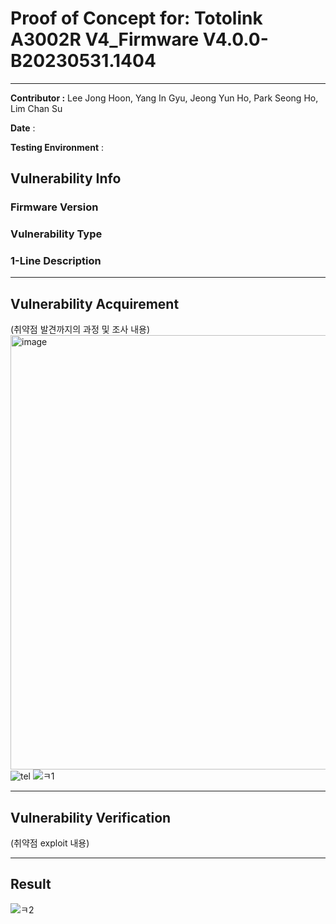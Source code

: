 # Proof of Concept for: **Totolink A3002R V4_Firmware V4.0.0-B20230531.1404**

---

**Contributor :** Lee Jong Hoon, Yang In Gyu, Jeong Yun Ho, Park Seong Ho, Lim Chan Su

**Date** : 

**Testing Environment** : 

## Vulnerability Info

### Firmware Version

### Vulnerability Type

### 1-Line Description

---

## Vulnerability Acquirement

(취약점 발견까지의 과정 및 조사 내용)
<img width="695" alt="image" src="https://github.com/user-attachments/assets/8049780a-dfe4-49ec-a674-185093a55760" />
![tel](https://github.com/user-attachments/assets/1babdd14-d435-42e4-b639-63df27eb83cb)
![ㅋ1](https://github.com/user-attachments/assets/aadbf590-93b4-41ce-a654-d345b82b4876)


---

## Vulnerability Verification

(취약점 exploit 내용)


---

## Result

![ㅋ2](https://github.com/user-attachments/assets/cfc807a4-b302-46de-a7e1-82aaa49a950a)

